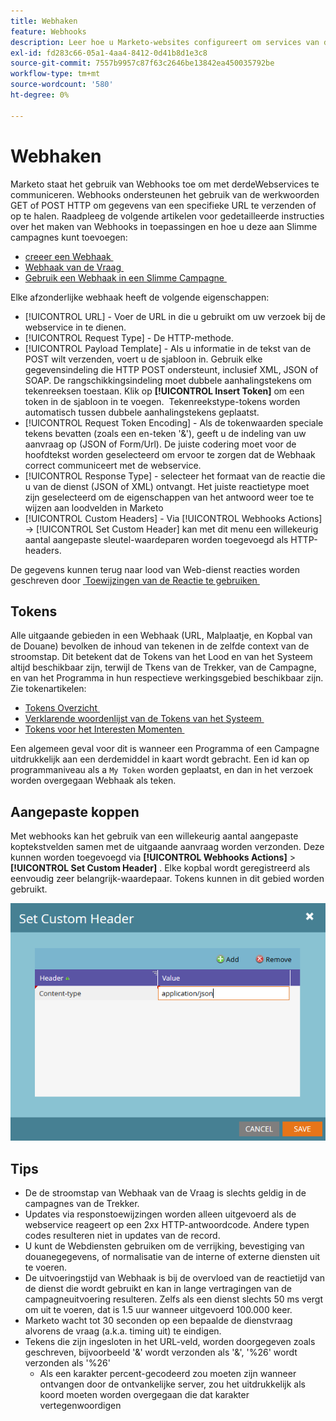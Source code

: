 ```yaml
---
title: Webhaken
feature: Webhooks
description: Leer hoe u Marketo-websites configureert om services van derden aan te roepen, payload-sjablonen in te stellen, codering, responstoewijzingen, tokens, aangepaste kopteksten en tips.
exl-id: fd283c66-05a1-4aa4-8412-0d41b8d1e3c8
source-git-commit: 7557b9957c87f63c2646be13842ea450035792be
workflow-type: tm+mt
source-wordcount: '580'
ht-degree: 0%

---
```


# Webhaken

Marketo staat het gebruik van Webhooks toe om met derdeWebservices te communiceren. Webhooks ondersteunen het gebruik van de werkwoorden GET of POST HTTP om gegevens van een specifieke URL te verzenden of op te halen. Raadpleeg de volgende artikelen voor gedetailleerde instructies over het maken van Webhooks in toepassingen en hoe u deze aan Slimme campagnes kunt toevoegen:

- [&#x200B; creeer een Webhaak &#x200B;](https://experienceleague.adobe.com/nl/docs/marketo/using/product-docs/administration/additional-integrations/create-a-webhook)
- [&#x200B; Webhaak van de Vraag &#x200B;](https://experienceleague.adobe.com/nl/docs/marketo/using/product-docs/core-marketo-concepts/smart-campaigns/flow-actions/call-webhook)
- [&#x200B; Gebruik een Webhaak in een Slimme Campagne &#x200B;](https://experienceleague.adobe.com/nl/docs/marketo/using/product-docs/core-marketo-concepts/smart-campaigns/flow-actions/use-a-webhook-in-a-smart-campaign)

Elke afzonderlijke webhaak heeft de volgende eigenschappen:

- [!UICONTROL URL] - Voer de URL in die u gebruikt om uw verzoek bij de webservice in te dienen.
- [!UICONTROL Request Type] - De HTTP-methode.
- [!UICONTROL Payload Template] - Als u informatie in de tekst van de POST wilt verzenden, voert u de sjabloon in. Gebruik elke gegevensindeling die HTTP POST ondersteunt, inclusief XML, JSON of SOAP. De rangschikkingsindeling moet dubbele aanhalingstekens om tekenreeksen toestaan. Klik op **[!UICONTROL Insert Token]** om een token in de sjabloon in te voegen.  Tekenreekstype-tokens worden automatisch tussen dubbele aanhalingstekens geplaatst.
- [!UICONTROL Request Token Encoding] - Als de tokenwaarden speciale tekens bevatten (zoals een en-teken &#39;&amp;&#39;), geeft u de indeling van uw aanvraag op (JSON of Form/Url). De juiste codering moet voor de hoofdtekst worden geselecteerd om ervoor te zorgen dat de Webhaak correct communiceert met de webservice.
- [!UICONTROL Response Type] - selecteer het formaat van de reactie die u van de dienst (JSON of XML) ontvangt. Het juiste reactietype moet zijn geselecteerd om de eigenschappen van het antwoord weer toe te wijzen aan loodvelden in Marketo
- [!UICONTROL Custom Headers] - Via [!UICONTROL Webhooks Actions] -> [!UICONTROL Set Custom Header] kan met dit menu een willekeurig aantal aangepaste sleutel-waardeparen worden toegevoegd als HTTP-headers.

De gegevens kunnen terug naar lood van Web-dienst reacties worden geschreven door [&#x200B; Toewijzingen van de Reactie te gebruiken &#x200B;](response-mappings.md)

## Tokens

Alle uitgaande gebieden in een Webhaak (URL, Malplaatje, en Kopbal van de Douane) bevolken de inhoud van tekenen in de zelfde context van de stroomstap. Dit betekent dat de Tokens van het Lood en van het Systeem altijd beschikbaar zijn, terwijl de Tkens van de Trekker, van de Campagne, en van het Programma in hun respectieve werkingsgebied beschikbaar zijn. Zie tokenartikelen:

- [&#x200B; Tokens Overzicht &#x200B;](https://experienceleague.adobe.com/nl/docs/marketo/using/product-docs/demand-generation/landing-pages/personalizing-landing-pages/tokens-overview)
- [&#x200B; Verklarende woordenlijst van de Tokens van het Systeem &#x200B;](https://experienceleague.adobe.com/nl/docs/marketo/using/product-docs/email-marketing/general/using-tokens/system-tokens-glossary)
- [&#x200B; Tokens voor het Interesten Momenten &#x200B;](https://experienceleague.adobe.com/nl/docs/marketo/using/product-docs/marketo-sales-insight/msi-for-salesforce/features/tabs-in-the-msi-panel/interesting-moments/trigger-tokens-for-interesting-moments)

Een algemeen geval voor dit is wanneer een Programma of een Campagne uitdrukkelijk aan een derdemiddel in kaart wordt gebracht. Een id kan op programmaniveau als a `My Token` worden geplaatst, en dan in het verzoek worden overgegaan Webhaak als teken.

## Aangepaste koppen

Met webhooks kan het gebruik van een willekeurig aantal aangepaste koptekstvelden samen met de uitgaande aanvraag worden verzonden. Deze kunnen worden toegevoegd via **[!UICONTROL Webhooks Actions]** > **[!UICONTROL Set Custom Header]** . Elke kopbal wordt geregistreerd als eenvoudig zeer belangrijk-waardepaar. Tokens kunnen in dit gebied worden gebruikt.

![&#x200B; Kopballen van de Douane &#x200B;](assets/custom-headers.png)

## Tips

- De de stroomstap van Webhaak van de Vraag is slechts geldig in de campagnes van de Trekker.
- Updates via responstoewijzingen worden alleen uitgevoerd als de webservice reageert op een 2xx HTTP-antwoordcode. Andere typen codes resulteren niet in updates van de record.
- U kunt de Webdiensten gebruiken om de verrijking, bevestiging van douanegegevens, of normalisatie van de interne of externe diensten uit te voeren.
- De uitvoeringstijd van Webhaak is bij de overvloed van de reactietijd van de dienst die wordt gebruikt en kan in lange vertragingen van de campagneuitvoering resulteren. Zelfs als een dienst slechts 50 ms vergt om uit te voeren, dat is 1.5 uur wanneer uitgevoerd 100.000 keer.
- Marketo wacht tot 30 seconden op een bepaalde de dienstvraag alvorens de vraag (a.k.a. timing uit) te eindigen.
- Tekens die zijn ingesloten in het URL-veld, worden doorgegeven zoals geschreven, bijvoorbeeld &#39;&amp;&#39; wordt verzonden als &#39;&amp;&#39;, &#39;%26&#39; wordt verzonden als &#39;%26&#39;
   - Als een karakter percent-gecodeerd zou moeten zijn wanneer ontvangen door de ontvankelijke server, zou het uitdrukkelijk als koord moeten worden overgegaan die dat karakter vertegenwoordigen
